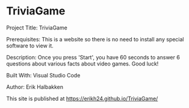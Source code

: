 # TriviaGame

Project Title:
TriviaGame

Prerequisites:
This is a website so there is no need to install any special software to view it.

Description:
Once you press 'Start', you have 60 seconds to answer 6 questions about various facts about video games. Good luck!

Built With:
Visual Studio Code

Author:
Erik Halbakken

This site is published at https://erikh24.github.io/TriviaGame/



